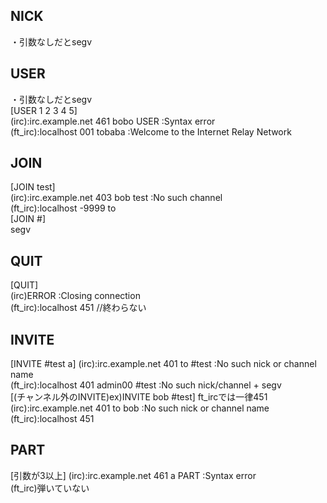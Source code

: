 ## NICK
・引数なしだとsegv<br>

## USER
・引数なしだとsegv<br>
[USER 1 2 3 4 5]<br>
(irc):irc.example.net 461 bobo USER :Syntax error<br>
(ft_irc):localhost 001 tobaba :Welcome to the Internet Relay Network<br>

## JOIN
[JOIN test]<br>
(irc):irc.example.net 403 bob test :No such channel<br>
(ft_irc):localhost -9999 to<br>
[JOIN #]<br>
segv<br>

## QUIT
[QUIT]<br>
(irc)ERROR :Closing connection<br>
(ft_irc):localhost 451 //終わらない<br>

## INVITE
[INVITE #test a]
(irc):irc.example.net 401 to #test :No such nick or channel name<br>
(ft_irc):localhost 401 admin00 #test :No such nick/channel + segv<br>
[(チャンネル外のINVITE)ex)INVITE bob #test]
ft_ircでは一律451<br>
(irc):irc.example.net 401 to bob :No such nick or channel name<br>
(ft_irc):localhost 451<br>

## PART
[引数が3以上]
(irc):irc.example.net 461 a PART :Syntax error<br>
(ft_irc)弾いていない
<br>